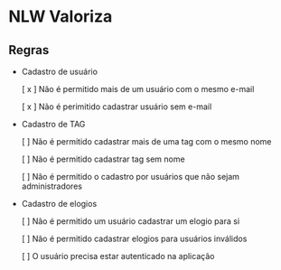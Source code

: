 # NLW Valoriza
## Regras
- Cadastro de usuário

    [ x ] Não é permitido mais de um usuário com o mesmo e-mail

    [ x ] Não é perimitido cadastrar usuário sem e-mail

- Cadastro de TAG

    [ ] Não é permitido cadastrar mais de uma tag com o mesmo nome

    [ ] Não é permitido cadastrar tag sem nome

    [ ] Não é permitido o cadastro por usuários que não sejam administradores

- Cadastro de elogios

    [ ] Não é permitido um usuário cadastrar um elogio para si

    [ ] Não é permitido cadastrar elogios para usuários inválidos

    [ ] O usuário precisa estar autenticado na aplicação